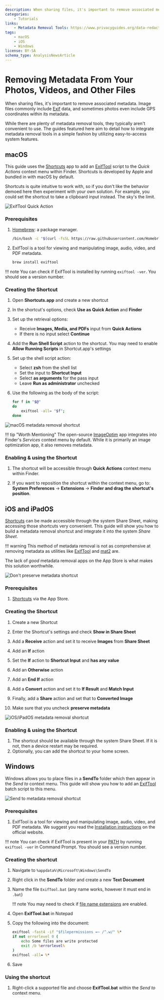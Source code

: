 ```yaml
---
description: When sharing files, it's important to remove associated metadata. Image files commonly include Exif data, and sometimes photos even include GPS coordinates within its metadata.
categories:
    - Tutorials
links:
    - Metadata Removal Tools: https://www.privacyguides.org/data-redaction/
tags:
    - macOS
    - iOS
    - Windows
license: BY-SA
schema_type: AnalysisNewsArticle
---
```

# Removing Metadata From Your Photos, Videos, and Other Files

When sharing files, it's important to remove associated metadata. Image files commonly include [Exif](https://en.wikipedia.org/wiki/Exif) data, and sometimes photos even include GPS coordinates within its metadata.<!-- more -->

While there are plenty of metadata removal tools, they typically aren't convenient to use. The guides featured here aim to detail how to integrate metadata removal tools in a simple fashion by utilizing easy-to-access system features.

## macOS

This guide uses the [Shortcuts](https://support.apple.com/guide/shortcuts-mac/intro-to-shortcuts-apdf22b0444c/mac) app to add an [ExifTool](https://www.privacyguides.org/data-redaction#exiftool) script to the *Quick Actions* context menu within Finder. Shortcuts is developed by Apple and bundled in with macOS by default.

Shortcuts is quite intuitive to work with, so if you don't like the behavior demoed here then experiment with your own solution. For example, you could set the shortcut to take a clipboard input instead. The sky's the limit.

![ExifTool Quick Action](../assets/images/metadata-removal/preview-macos.webp)

### Prerequisites

1. [Homebrew](https://brew.sh): a package manager.

    ```bash
    /bin/bash -c "$(curl -fsSL https://raw.githubusercontent.com/Homebrew/install/HEAD/install.sh)"
    ```

2. ExifTool is a tool for viewing and manipulating image, audio, video, and PDF metadata.

    ```bash
    brew install exiftool
    ```

!!! note
    You can check if ExifTool is installed by running `exiftool -ver`. You should see a version number.

### Creating the Shortcut

1. Open **Shortcuts.app** and create a new shortcut

2. In the shortcut's options, check **Use as Quick Action** and **Finder**

3. Set up the retrieval options:

    - Receive **Images, Media, and PDFs** input from **Quick Actions**
    - If there is no input select **Continue**

4. Add the **Run Shell Script** action to the shortcut. You may need to enable **Allow Running Scripts** in Shortcut.app's settings

5. Set up the shell script action:
     - Select **zsh** from the shell list
     - Set the input to **Shortcut Input**
     - Select **as arguments** for the pass input
     - Leave **Run as administrator** unchecked

6. Use the following as the body of the script:

    ```bash
    for f in "$@"
    do
        exiftool -all= "$f";
    done
    ```

![macOS metadata removal shortcut](../assets/images/metadata-removal/shortcut-macos.webp)

!!! tip "Worth Mentioning"
    The open-source [ImageOptim](https://imageoptim.com/mac) app integrates into Finder's *Services* context menu by default. While it is primarily an image optimization app, it also removes metadata.

### Enabling & using the Shortcut

1. The shortcut will be accessible through **Quick Actions** context menu within Finder.

2. If you want to reposition the shortcut within the context menu, go to:<br>
   **System Preferences** → **Extensions** → **Finder and drag the shortcut's position**.

## iOS and iPadOS

[Shortcuts](https://support.apple.com/guide/shortcuts/welcome/ios) can be made accessible through the system Share Sheet, making accessing those shortcuts very convenient. This guide will show you how to build a metadata removal shortcut and integrate it into the system *Share Sheet*.

!!! warning
    This method of metadata removal is not as comprehensive at removing metadata as utilities like [ExifTool](https://www.privacyguides.org/data-redaction#exiftool) and [mat2](https://www.privacyguides.org/data-redaction#mat2) are.

The lack of *good* metadata removal apps on the App Store is what makes this solution worthwhile.

![Don't preserve metadata shortcut](../assets/images/metadata-removal/preview-ios.webp)

### Prerequisites

1. [Shortcuts](https://apps.apple.com/us/app/shortcuts/id915249334) via the App Store.

### Creating the Shortcut

1. Create a new Shortcut

2. Enter the Shortcut's settings and check **Show in Share Sheet**

3. Add a **Receive** action and set it to receive **Images** from **Share Sheet**

4. Add an **If** action

5. Set the **If** action to **Shortcut Input** and **has any value**

6. Add an **Otherwise** action

7. Add an **End If** action

8. Add a **Convert** action and set it to **If Result** and **Match Input**

9. Finally, add a **Share** action and set that to **Converted Image**

10. Make sure that you uncheck **preserve metadata**

![iOS/iPadOS metadata removal shortcut](../assets/images/metadata-removal/shortcut-ios.webp)

### Enabling & using the Shortcut

1. The shortcut should be available through the system Share Sheet. If it is not, then a device restart may be required.
2. Optionally, you can add the shortcut to your home screen.

## Windows

Windows allows you to place files in a **SendTo** folder which then appear in the *Send to* context menu. This guide will show you how to add an [ExifTool](https://www.privacyguides.org/data-redaction#exiftool) batch script to this menu.

![Send to metadata removal shortcut](../assets/images/metadata-removal/preview-windows.jpg)

### Prerequisites

1. ExifTool is a tool for viewing and manipulating image, audio, video, and PDF metadata. We suggest you read the [Installation instructions](https://exiftool.org/install.html#Windows) on the official website.

!!! note
    You can check if ExifTool is present in your [PATH](https://www.computerhope.com/issues/ch000549.htm) by running `exiftool -ver` in Command Prompt. You should see a version number.

### Creating the shortcut

1. Navigate to `%appdata%\Microsoft\Windows\SendTo`

2. Right click in the **SendTo** folder and create a new **Text Document**

3. Name the file `ExifTool.bat` (any name works, however it must end in `.bat`)

    !!! note
        You may need to check if [file name extensions](https://support.microsoft.com/en-us/windows/common-file-name-extensions-in-windows-da4a4430-8e76-89c5-59f7-1cdbbc75cb01) are enabled.

4. Open **ExifTool.bat** in Notepad

5. Copy the following into the document:

    ```bat
    exiftool -fast4 -if "$filepermissions =~ /^.w/" %*
    if not errorlevel 0 (
        echo Some files are write protected
        exit /b %errorlevel%
    )
    exiftool -all= %*
    ```

6. Save

### Using the shortcut

1. Right-click a supported file and choose **ExifTool.bat** within the *Send to* context menu.
